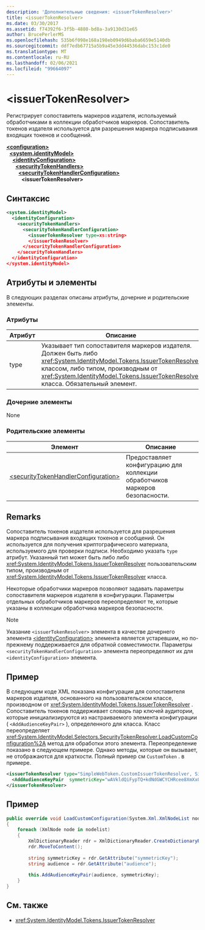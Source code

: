 ```yaml
---
description: 'Дополнительные сведения: <issuerTokenResolver>'
title: <issuerTokenResolver>
ms.date: 03/30/2017
ms.assetid: f74392f6-3f5b-4880-bd8a-3a9130d31e65
author: BrucePerlerMS
ms.openlocfilehash: 535b6f098e168a198eb0949d6baba6659e5140db
ms.sourcegitcommit: ddf7edb67715a5b9a45e3dd44536dabc153c1de0
ms.translationtype: MT
ms.contentlocale: ru-RU
ms.lasthandoff: 02/06/2021
ms.locfileid: "99664097"
---
```

# \<issuerTokenResolver>

Регистрирует сопоставитель маркеров издателя, используемый обработчиками в коллекции обработчиков маркеров. Сопоставитель токенов издателя используется для разрешения маркера подписывания входящих токенов и сообщений.  
  
[**\<configuration>**](../configuration-element.md)\
&nbsp;&nbsp;[**\<system.identityModel>**](system-identitymodel.md)\
&nbsp;&nbsp;&nbsp;&nbsp;[**\<identityConfiguration>**](identityconfiguration.md)\
&nbsp;&nbsp;&nbsp;&nbsp;&nbsp;&nbsp;[**\<securityTokenHandlers>**](securitytokenhandlers.md)\
&nbsp;&nbsp;&nbsp;&nbsp;&nbsp;&nbsp;&nbsp;&nbsp;[**\<securityTokenHandlerConfiguration>**](securitytokenhandlerconfiguration.md)\
&nbsp;&nbsp;&nbsp;&nbsp;&nbsp;&nbsp;&nbsp;&nbsp;&nbsp;&nbsp;**\<issuerTokenResolver>**  
  
## <a name="syntax"></a>Синтаксис  
  
```xml  
<system.identityModel>  
  <identityConfiguration>  
    <securityTokenHandlers>  
      <securityTokenHandlerConfiguration>  
        <issuerTokenResolver type=xs:string>  
        </issuerTokenResolver>  
      </securityTokenHandlerConfiguration>  
    </securityTokenHandlers>  
  </identityConfiguration>  
</system.identityModel>  
```  
  
## <a name="attributes-and-elements"></a>Атрибуты и элементы  

 В следующих разделах описаны атрибуты, дочерние и родительские элементы.  
  
### <a name="attributes"></a>Атрибуты  
  
|Атрибут|Описание|  
|---------------|-----------------|  
|type|Указывает тип сопоставителя маркеров издателя. Должен быть либо <xref:System.IdentityModel.Tokens.IssuerTokenResolver> классом, либо типом, производным от <xref:System.IdentityModel.Tokens.IssuerTokenResolver> класса. Обязательный элемент.|  
  
### <a name="child-elements"></a>Дочерние элементы  

 None  
  
### <a name="parent-elements"></a>Родительские элементы  
  
|Элемент|Описание|  
|-------------|-----------------|  
|[\<securityTokenHandlerConfiguration>](securitytokenhandlerconfiguration.md)|Предоставляет конфигурацию для коллекции обработчиков маркеров безопасности.|  
  
## <a name="remarks"></a>Remarks  

 Сопоставитель токенов издателя используется для разрешения маркера подписывания входящих токенов и сообщений. Он используется для получения криптографического материала, используемого для проверки подписи. Необходимо указать `type` атрибут. Указанный тип может быть либо либо <xref:System.IdentityModel.Tokens.IssuerTokenResolver> пользовательским типом, производным от <xref:System.IdentityModel.Tokens.IssuerTokenResolver> класса.  
  
 Некоторые обработчики маркеров позволяют задавать параметры сопоставителя маркеров издателя в конфигурации. Параметры отдельных обработчиков маркеров переопределяют те, которые указаны в коллекции обработчика маркеров безопасности.  
  
> [!NOTE]
> Указание `<issuerTokenResolver>` элемента в качестве дочернего элемента [\<identityConfiguration>](identityconfiguration.md) элемента является устаревшим, но по-прежнему поддерживается для обратной совместимости. Параметры `<securityTokenHandlerConfiguration>` элемента переопределяют их для `<identityConfiguration>` элемента.  
  
## <a name="example"></a>Пример  

 В следующем коде XML показана конфигурация для сопоставителя маркеров издателя, основанного на пользовательском классе, производном от <xref:System.IdentityModel.Tokens.IssuerTokenResolver> . Сопоставитель токенов поддерживает словарь пар ключей аудитории, которые инициализируются из настраиваемого элемента конфигурации ( `<AddAudienceKeyPair>` ), определенного для класса. Класс переопределяет <xref:System.IdentityModel.Selectors.SecurityTokenResolver.LoadCustomConfiguration%2A> метод для обработки этого элемента. Переопределение показано в следующем примере. Однако методы, которые он вызывает, не отображаются для краткости. Полный пример см `CustomToken` . в примере.  
  
```xml  
<issuerTokenResolver type="SimpleWebToken.CustomIssuerTokenResolver, SimpleWebToken">  
  <AddAudienceKeyPair  symmetricKey="wAVkldQiFypTQ+kdNdGWCYCHRcee8XmXxOvgmak8vSY=" audience="http://localhost:19851/" />  
</issuerTokenResolver>  
```  
  
## <a name="example"></a>Пример
  
```csharp
public override void LoadCustomConfiguration(System.Xml.XmlNodeList nodelist)  
{  
    foreach (XmlNode node in nodelist)  
    {  
        XmlDictionaryReader rdr = XmlDictionaryReader.CreateDictionaryReader(new XmlTextReader(new StringReader(node.OuterXml)));  
        rdr.MoveToContent();  
  
        string symmetricKey = rdr.GetAttribute("symmetricKey");  
        string audience = rdr.GetAttribute("audience");  
  
        this.AddAudienceKeyPair(audience, symmetricKey);  
    }  
}  
```
  
## <a name="see-also"></a>См. также

- <xref:System.IdentityModel.Tokens.IssuerTokenResolver>

